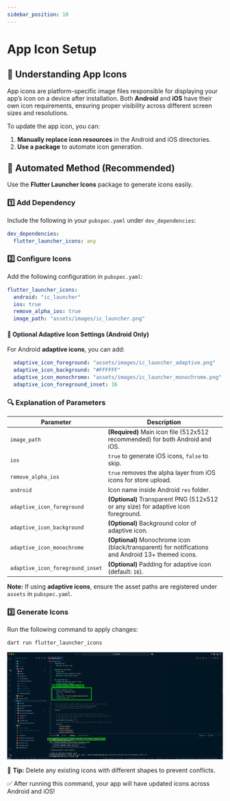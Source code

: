 ```yaml
---
sidebar_position: 10
---
```


# App Icon Setup

## 📌 Understanding App Icons

App icons are platform-specific image files responsible for displaying your app’s icon on a device after installation. Both **Android** and **iOS** have their own icon requirements, ensuring proper visibility across different screen sizes and resolutions.

To update the app icon, you can:
1. **Manually replace icon resources** in the Android and iOS directories.
2. **Use a package** to automate icon generation.

## 🔧 Automated Method (Recommended)

Use the **Flutter Launcher Icons** package to generate icons easily.

### 1️⃣ Add Dependency

Include the following in your `pubspec.yaml` under `dev_dependencies`:

```yaml
dev_dependencies:
  flutter_launcher_icons: any
```

### 2️⃣ Configure Icons

Add the following configuration in `pubspec.yaml`:

```yaml
flutter_launcher_icons:
  android: "ic_launcher"
  ios: true
  remove_alpha_ios: true
  image_path: "assets/images/ic_launcher.png"
```

#### 🔹 Optional Adaptive Icon Settings (Android Only)
For Android **adaptive icons**, you can add:

```yaml
  adaptive_icon_foreground: "assets/images/ic_launcher_adaptive.png"
  adaptive_icon_background: "#FFFFFF"
  adaptive_icon_monochrome: "assets/images/ic_launcher_monochrome.png"
  adaptive_icon_foreground_inset: 16
```

### 🔍 Explanation of Parameters

| Parameter | Description |
|-----------|-------------|
| `image_path` | **(Required)** Main icon file (512x512 recommended) for both Android and iOS. |
| `ios` | `true` to generate iOS icons, `false` to skip. |
| `remove_alpha_ios` | `true` removes the alpha layer from iOS icons for store upload. |
| `android` | Icon name inside Android `res` folder. |
| `adaptive_icon_foreground` | **(Optional)** Transparent PNG (512x512 or any size) for adaptive icon foreground. |
| `adaptive_icon_background` | **(Optional)** Background color of adaptive icon. |
| `adaptive_icon_monochrome` | **(Optional)** Monochrome icon (black/transparent) for notifications and Android 13+ themed icons. |
| `adaptive_icon_foreground_inset` | **(Optional)** Padding for adaptive icon (default: `16`). |

**Note:** If using **adaptive icons**, ensure the asset paths are registered under `assets` in `pubspec.yaml`.

### 3️⃣ Generate Icons

Run the following command to apply changes:

```sh
dart run flutter_launcher_icons
```

![appicon](../../static/img/appicon/appicon1.png)

🔹 **Tip:** Delete any existing icons with different shapes to prevent conflicts.

✅ After running this command, your app will have updated icons across Android and iOS!
